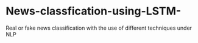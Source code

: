 # News-classfication-using-LSTM-
Real or fake news classification with the use of different techniques under NLP
